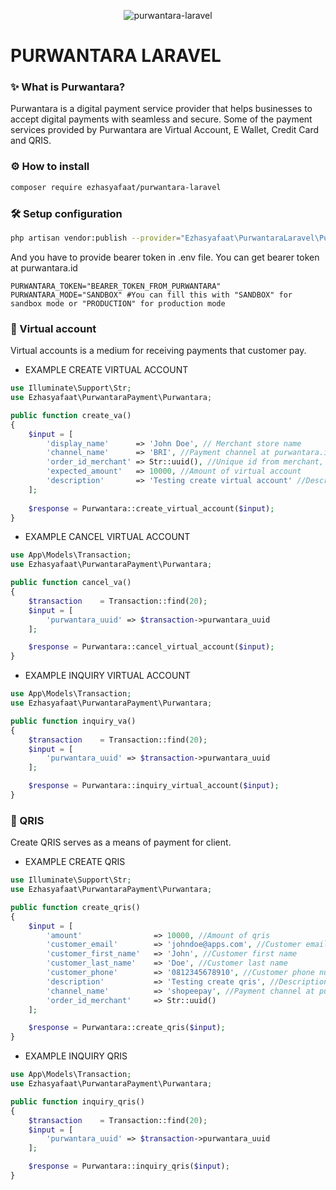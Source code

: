 <p align="center">
    <img src="https://i.ibb.co/HCwSsKx/purwantara-laravel-1.png" alt="purwantara-laravel">
</p>

# PURWANTARA LARAVEL

<h3 id="purwantara">✨ What is Purwantara?</h3> 
Purwantara is a digital payment service provider that helps businesses to accept digital payments with seamless and secure. Some of the payment services provided by Purwantara are Virtual Account, E Wallet, Credit Card and QRIS.

<h3 id="install">⚙️ How to install</h3>

```bash
composer require ezhasyafaat/purwantara-laravel
```

<h3 id="setup-configuration">🛠 Setup configuration</h3>

```bash
php artisan vendor:publish --provider="Ezhasyafaat\PurwantaraLaravel\PurwantaraServiceProvider" --tag="config"
```

And you have to provide bearer token in .env file. You can get bearer token at purwantara.id
```shell
PURWANTARA_TOKEN="BEARER_TOKEN_FROM_PURWANTARA"
PURWANTARA_MODE="SANDBOX" #You can fill this with "SANDBOX" for sandbox mode or "PRODUCTION" for production mode
```

<h3 id="virtual-account">💈 Virtual account</h3>
Virtual accounts is a medium for receiving payments that customer pay.

- EXAMPLE CREATE VIRTUAL ACCOUNT
```php
use Illuminate\Support\Str;
use Ezhasyafaat\PurwantaraPayment\Purwantara;

public function create_va()
{
    $input = [
        'display_name'      => 'John Doe', // Merchant store name
        'channel_name'      => 'BRI', //Payment channel at purwantara.id
        'order_id_merchant' => Str::uuid(), //Unique id from merchant, customize by merchant
        'expected_amount'   => 10000, //Amount of virtual account
        'description'       => 'Testing create virtual account' //Description of virtual account
    ];
    
    $response = Purwantara::create_virtual_account($input);
}
```

- EXAMPLE CANCEL VIRTUAL ACCOUNT
```php
use App\Models\Transaction;
use Ezhasyafaat\PurwantaraPayment\Purwantara;

public function cancel_va()
{
    $transaction    = Transaction::find(20);
    $input = [
        'purwantara_uuid' => $transaction->purwantara_uuid
    ];

    $response = Purwantara::cancel_virtual_account($input);
}
```

- EXAMPLE INQUIRY VIRTUAL ACCOUNT
```php
use App\Models\Transaction;
use Ezhasyafaat\PurwantaraPayment\Purwantara;

public function inquiry_va()
{
    $transaction    = Transaction::find(20);
    $input = [
        'purwantara_uuid' => $transaction->purwantara_uuid
    ];

    $response = Purwantara::inquiry_virtual_account($input);
}
```

<h3 id="virtual-account">🧸 QRIS</h3>
Create QRIS serves as a means of payment for client.

- EXAMPLE CREATE QRIS
```php
use Illuminate\Support\Str;
use Ezhasyafaat\PurwantaraPayment\Purwantara;

public function create_qris()
{
    $input = [
        'amount'                => 10000, //Amount of qris
        'customer_email'        => 'johndoe@apps.com', //Customer email
        'customer_first_name'   => 'John', //Customer first name
        'customer_last_name'    => 'Doe', //Customer last name
        'customer_phone'        => '0812345678910', //Customer phone number
        'description'           => 'Testing create qris', //Description of qris
        'channel_name'          => 'shopeepay', //Payment channel at purwantara.id
        'order_id_merchant'     => Str::uuid()
    ];

    $response = Purwantara::create_qris($input);
}
```

- EXAMPLE INQUIRY QRIS
```php
use App\Models\Transaction;
use Ezhasyafaat\PurwantaraPayment\Purwantara;

public function inquiry_qris()
{
    $transaction    = Transaction::find(20);
    $input = [
        'purwantara_uuid' => $transaction->purwantara_uuid
    ];

    $response = Purwantara::inquiry_qris($input);
}
```
